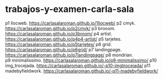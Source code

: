 # trabajos-y-examen-carla-sala
p1 llocweb.       https://carlasalaroman.github.io/1llocweb/
p2 cmyk.          https://carlasalaroman.github.io/p2cmyk/
p3 brooom.        https://carlasalaroman.github.io/p3broom/ 
p4 artist.        https://carlasalaroman.github.io/p4p4-artist/
p5 tarjetes.      https://carlasalaroman.github.io/p5tarjetes/
p6 grid.          https://carlasalaroman.github.io/p6grid/
p7 landingpage.   https://carlasalaroman.github.io/p7landingpage/
p8 mondrian.      
p9 minimalissimo.    https://carlasalaroman.github.io/p9-minimalissimo/
p10 img_trocejada.   https://carlasalaroman.github.io/-p10-imgtrocejada/
p11 madebyfieldwork. https://carlasalaroman.github.io/-p11-madebyfieldwork/
